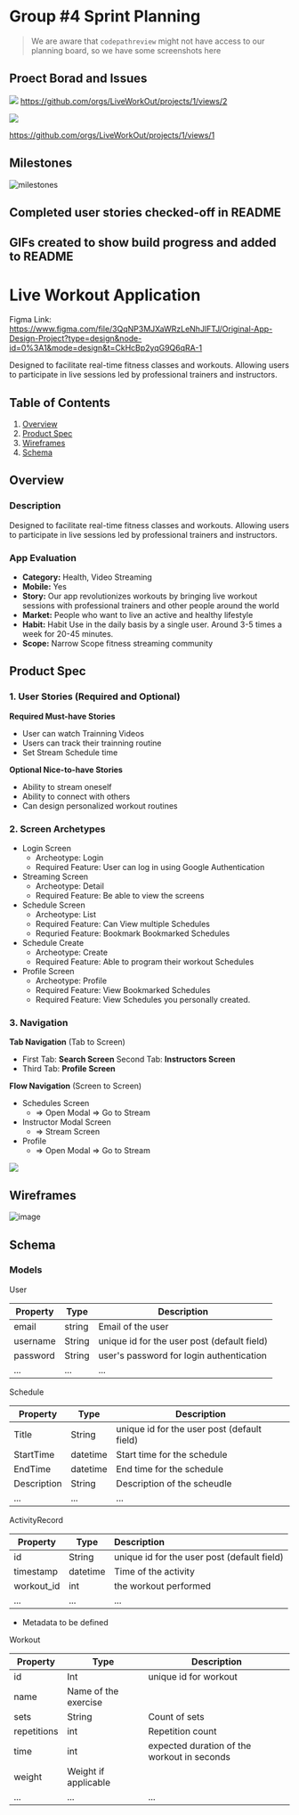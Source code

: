 # Group #4 Sprint Planning 

> We are aware that `codepathreview` might not have access to our planning board, so we have some screenshots here

## Proect Borad and Issues

![](./img/2024-04-20-00-55-33.png)
https://github.com/orgs/LiveWorkOut/projects/1/views/2

![](./img/2024-04-20-00-57-29.png)

https://github.com/orgs/LiveWorkOut/projects/1/views/1

## Milestones
![milestones](https://github.com/LiveWorkOut/live-workout-space/assets/63534623/8a47fd8a-f35d-4d8b-8569-5176588e42c2)

## Completed user stories checked-off in README


## GIFs created to show build progress and added to README

# Live Workout Application


Figma Link: https://www.figma.com/file/3QqNP3MJXaWRzLeNhJlFTJ/Original-App-Design-Project?type=design&node-id=0%3A1&mode=design&t=CkHcBp2yqG9Q6qRA-1

Designed to facilitate real-time fitness classes and workouts.
Allowing users to participate in live sessions led by professional trainers and instructors.

## Table of Contents

1. [Overview](#Overview)
2. [Product Spec](#Product-Spec)
3. [Wireframes](#Wireframes)
4. [Schema](#Schema)

## Overview

### Description


Designed to facilitate real-time fitness classes and workouts.
Allowing users to participate in live sessions led by professional trainers and instructors.

### App Evaluation

- **Category:** Health, Video Streaming
- **Mobile:** Yes
- **Story:**  Our app revolutionizes workouts by bringing live workout sessions with professional trainers and other people around the world
- **Market:** People who want to live an active and healthy lifestyle
- **Habit:** Habit Use in the daily basis by a single user. Around 3-5 times a week for 20-45 minutes.
- **Scope:** Narrow Scope fitness streaming community

## Product Spec

### 1. User Stories (Required and Optional)

**Required Must-have Stories**

* User can watch Trainning Videos
* Users can track their trainning routine
* Set Stream Schedule time

**Optional Nice-to-have Stories**

* Ability to stream oneself
* Ability to connect with others
* Can design personalized workout routines


### 2. Screen Archetypes

* Login Screen
    * Archeotype: Login
    * Required Feature: User can log in using Google Authentication
* Streaming Screen
    * Archeotype: Detail
    * Required Feature: Be able to view the screens 
* Schedule Screen
    * Archeotype: List
    * Required Feature: Can View multiple Schedules
    * Requried Feature: Bookmark Bookmarked Schedules
* Schedule Create
    * Archeotype: Create
    * Required Feature: Able to program their workout Schedules
* Profile Screen
    * Archeotype: Profile
    * Required Feature: View Bookmarked Schedules
    * Required Feature: View Schedules you personally created.


### 3. Navigation

**Tab Navigation** (Tab to Screen)

- First Tab: **Search Screen**
  Second Tab: **Instructors Screen**
- Third Tab:  **Profile Screen**


**Flow Navigation** (Screen to Screen)

- Schedules Screen
  - => Open Modal => Go to Stream
- Instructor Modal Screen
  - => Stream Screen
- Profile
  - => Open Modal => Go to Stream


![](./mockup.gif)

## Wireframes


![image](https://hackmd.io/_uploads/Bkm1iqwe0.png)


## Schema 


### Models

User

| Property | Type   | Description                                 |
| -------- | ------ | ------------------------------------------- |
| email    | string | Email of the user                           |
| username | String | unique id for the user post (default field) |
| password | String | user's password for login authentication    |
| ...      | ...    | ...                                         |


Schedule

| Property | Type   | Description                                  |
|----------|--------|----------------------------------------------|
| Title | String | unique id for the user post (default field)   |
| StartTime | datetime | Start time for the schedule     |
| EndTime | datetime | End time for the schedule|
| Description | String | Description of the scheudle |
| ...      | ...    | ...                          


ActivityRecord

| Property   | Type     | Description                                 |
| ---------- | -------- |:------------------------------------------- |
| id         | String   | unique id for the user post (default field) |
| timestamp  | datetime | Time of the activity                        |
| workout_id | int      | the workout performed                       |
| ...        | ...      | ...                                         |

- Metadata to be defined

Workout

| Property | Type   | Description                                  |
|----------|--------|----------------------------------------------|
| id | Int | unique id for workout   |
|name| Name of the exercise
| sets | String |    Count of sets   |
|repetitions| int | Repetition count
|time| int | expected duration of the workout in seconds
|weight| Weight if applicable
| ...      | ...    | ...                          

